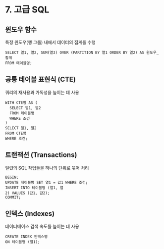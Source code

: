 
# 7. 고급 SQL

## 윈도우 함수
특정 윈도우(행 그룹) 내에서 데이터의 집계를 수행
```
SELECT 열1, 열2, SUM(열3) OVER (PARTITION BY 열1 ORDER BY 열2) AS 윈도우_합계
FROM 테이블명;
```

## 공통 테이블 표현식 (CTE)
쿼리의 재사용과 가독성을 높이는 데 사용
```
WITH CTE명 AS (
  SELECT 열1, 열2
  FROM 테이블명
  WHERE 조건
)
SELECT 열1, 열2
FROM CTE명
WHERE 조건;
```

## 트랜잭션 (Transactions)
일련의 SQL 작업들을 하나의 단위로 묶어 처리
```
BEGIN;
UPDATE 테이블명 SET 열1 = 값1 WHERE 조건;
INSERT INTO 테이블명 (열1, 열
2) VALUES (값1, 값2);
COMMIT;
```

## 인덱스 (Indexes)
데이터베이스 검색 속도를 높이는 데 사용
```
CREATE INDEX 인덱스명
ON 테이블명 (열1);
```